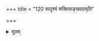 +++
title = "120 सादृश्यं शक्तिसङ्ख्याप्रभृति"

+++
<details><summary>मूलम्</summary>

सादृश्यं शक्तिसंख्याप्रभृति च कतिचिद्भिन्नमूचुर्गुणादेः स्यादत्रातिप्रसक्तिः प्रतिगुणमगुणीकारलिङ्गोपलब्धेः ।  
साधर्म्यात् संग्रहश्चेत् सममिदमुभयोर्येनकेनापि यद्वा किं दन्तादन्ति कृत्वा फलमिह बलिभुग्दन्तचिन्तान्तरेऽस्मिन् ॥ १२० ॥
</details>